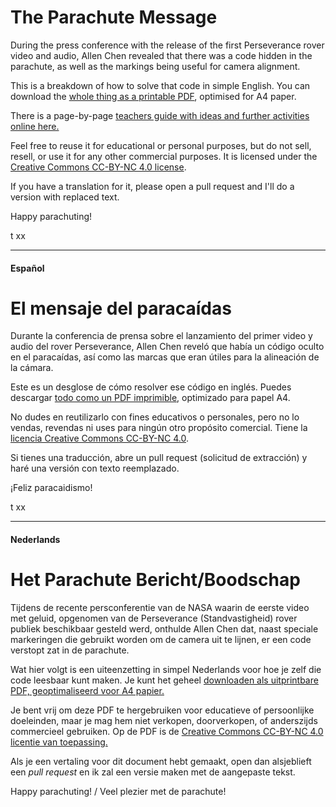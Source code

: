 # The Parachute Message

During the press conference with the release of the first Perseverance rover video and audio, Allen Chen revealed that there was a code hidden in the parachute, as well as the markings being useful for camera alignment.

This is a breakdown of how to solve that code in simple English. You can download the [whole thing as a printable PDF](https://github.com/tanyafish/parachute/blob/main/The%20Parachute%20Message.pdf), optimised for A4 paper.

There is a page-by-page [teachers guide with ideas and further activities online here.](https://github.com/tanyafish/parachute/blob/main/teacherguide.md)

Feel free to reuse it for educational or personal purposes, but do not sell, resell, or use it for any other commercial purposes. It is licensed under the [Creative Commons CC-BY-NC 4.0 license](https://creativecommons.org/licenses/by-nc/4.0/).

If you have a translation for it, please open a pull request and I'll do a version with replaced text.

Happy parachuting!

t xx

---

#### Español

# El mensaje del paracaídas

Durante la conferencia de prensa sobre el lanzamiento del primer video y audio del rover Perseverance, Allen Chen reveló que había un código oculto en el paracaídas, así como las marcas que eran útiles para la alineación de la cámara.

Este es un desglose de cómo resolver ese código en inglés. Puedes descargar [todo como un PDF imprimible](https://github.com/tanyafish/parachute/blob/main/el_mensaje_del_paracaidas.pdf), optimizado para papel A4.

No dudes en reutilizarlo con fines educativos o personales, pero no lo vendas, revendas ni uses para ningún otro propósito comercial. Tiene la [licencia Creative Commons CC-BY-NC 4.0](https://creativecommons.org/licenses/by-nc/4.0/deed.es).

Si tienes una traducción, abre un pull request (solicitud de extracción) y haré una versión con texto reemplazado.

¡Feliz paracaidismo!

t xx

---

#### Nederlands

# Het Parachute Bericht/Boodschap
Tijdens de recente persconferentie van de NASA waarin de eerste video met geluid, opgenomen van de Perseverance (Standvastigheid) rover publiek beschikbaar gesteld werd, onthulde Allen Chen dat, naast speciale markeringen die gebruikt worden om de camera uit te lijnen, er een code verstopt zat in de parachute.

Wat hier volgt is een uiteenzetting in simpel Nederlands voor hoe je zelf die code leesbaar kunt maken. Je kunt het geheel [downloaden als uitprintbare PDF, geoptimaliseerd voor A4 papier.](https://github.com/tanyafish/parachute/blob/main/Het_Parachute_Bericht_NL.pdf)

Je bent vrij om deze PDF te hergebruiken voor educatieve of persoonlijke doeleinden, maar je mag hem niet verkopen, doorverkopen, of anderszijds commercieel gebruiken. Op de PDF is de [Creative Commons CC-BY-NC 4.0 licentie van toepassing.](https://creativecommons.org/licenses/by-nc/4.0/deed.nl)

Als je een vertaling voor dit document hebt gemaakt, open dan alsjeblieft een _pull request_ en ik zal een versie maken met de aangepaste tekst.

Happy parachuting! / Veel plezier met de parachute!
